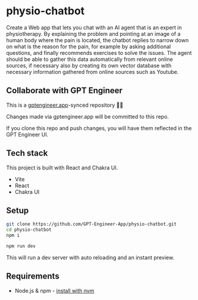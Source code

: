 # physio-chatbot

Create a Web app that lets you chat with an AI agent that is an expert in physiotherapy. By explaining the problem and pointing at an image of a human body where the pain is located, the chatbot replies to narrow down on what is the reason for the pain, for example by asking additional questions, and finally recommends exercises to solve the issues. The agent should be able to gather this data automatically from relevant online sources, if necessary also by creating its own vector database with necessary information gathered from online sources such as Youtube.

## Collaborate with GPT Engineer

This is a [gptengineer.app](https://gptengineer.app)-synced repository 🌟🤖

Changes made via gptengineer.app will be committed to this repo.

If you clone this repo and push changes, you will have them reflected in the GPT Engineer UI.

## Tech stack

This project is built with React and Chakra UI.

- Vite
- React
- Chakra UI

## Setup

```sh
git clone https://github.com/GPT-Engineer-App/physio-chatbot.git
cd physio-chatbot
npm i
```

```sh
npm run dev
```

This will run a dev server with auto reloading and an instant preview.

## Requirements

- Node.js & npm - [install with nvm](https://github.com/nvm-sh/nvm#installing-and-updating)
